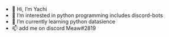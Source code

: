 - 👋 Hi, I’m Yachi
- 👀 I’m interested in python programming includes discord-bots 
- 🌱 I’m currently learning python datasience
- 📫 add me on discord Meaw#2819

<!---
mx177013/mx177013 is a ✨ special ✨ repository because its `README.md` (this file) appears on your GitHub profile.
You can click the Preview link to take a look at your changes.
--->

